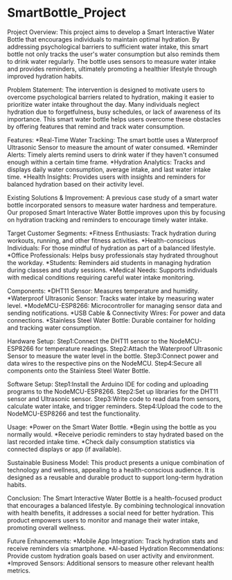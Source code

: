 # SmartBottle_Project

Project Overview:
This project aims to develop a Smart Interactive Water Bottle that encourages individuals to maintain optimal hydration. 
By addressing psychological barriers to sufficient water intake, this smart bottle not only tracks the user's water 
consumption but also reminds them to drink water regularly. The bottle uses sensors to measure water intake and provides 
reminders, ultimately promoting a healthier lifestyle through improved hydration habits.

Problem Statement:
The intervention is designed to motivate users to overcome psychological barriers related to hydration, 
making it easier to prioritize water intake throughout the day. Many individuals neglect hydration due to
forgetfulness, busy schedules, or lack of awareness of its importance. This smart water bottle helps users 
overcome these obstacles by offering features that remind and track water consumption.

Features:
*Real-Time Water Tracking: The smart bottle uses a Waterproof Ultrasonic Sensor to measure the amount of water consumed.
*Reminder Alerts: Timely alerts remind users to drink water if they haven't consumed enough within a certain time frame.
*Hydration Analytics: Tracks and displays daily water consumption, average intake, and last water intake time.
*Health Insights: Provides users with insights and reminders for balanced hydration based on their activity level.

Existing Solutions & Improvement:
A previous case study of a smart water bottle incorporated sensors to measure water hardness and temperature. 
Our proposed Smart Interactive Water Bottle improves upon this by focusing on hydration tracking and reminders 
to encourage timely water intake.

Target Customer Segments:
*Fitness Enthusiasts: Track hydration during workouts, running, and other fitness activities.
*Health-conscious Individuals: For those mindful of hydration as part of a balanced lifestyle.
*Office Professionals: Helps busy professionals stay hydrated throughout the workday.
*Students: Reminders aid students in managing hydration during classes and study sessions.
*Medical Needs: Supports individuals with medical conditions requiring careful water intake monitoring.

Components:
*DHT11 Sensor: Measures temperature and humidity.
*Waterproof Ultrasonic Sensor: Tracks water intake by measuring water level.
*ModeMCU-ESP8266: Microcontroller for managing sensor data and sending notifications.
*USB Cable & Connectivity Wires: For power and data connections.
*Stainless Steel Water Bottle: Durable container for holding and tracking water consumption.

Hardware Setup:
Step1:Connect the DHT11 sensor to the NodeMCU-ESP8266 for temperature readings.
Step2:Attach the Waterproof Ultrasonic Sensor to measure the water level in the bottle.
Step3:Connect power and data wires to the respective pins on the NodeMCU.
Step4:Secure all components onto the Stainless Steel Water Bottle.

Software Setup:
Step1:Install the Arduino IDE for coding and uploading programs to the NodeMCU-ESP8266.
Step2:Set up libraries for the DHT11 sensor and Ultrasonic sensor.
Step3:Write code to read data from sensors, calculate water intake, and trigger reminders.
Step4:Upload the code to the NodeMCU-ESP8266 and test the functionality.

Usage:
*Power on the Smart Water Bottle.
*Begin using the bottle as you normally would.
*Receive periodic reminders to stay hydrated based on the last recorded intake time.
*Check daily consumption statistics via connected displays or app (if available).

Sustainable Business Model:
This product presents a unique combination of technology and wellness, appealing to a health-conscious audience. 
It is designed as a reusable and durable product to support long-term hydration habits.

Conclusion:
The Smart Interactive Water Bottle is a health-focused product that encourages a balanced lifestyle.
By combining technological innovation with health benefits, it addresses a social need for better hydration. 
This product empowers users to monitor and manage their water intake, promoting overall wellness.

Future Enhancements:
*Mobile App Integration: Track hydration stats and receive reminders via smartphone.
*AI-based Hydration Recommendations: Provide custom hydration goals based on user activity and environment.
*Improved Sensors: Additional sensors to measure other relevant health metrics.
